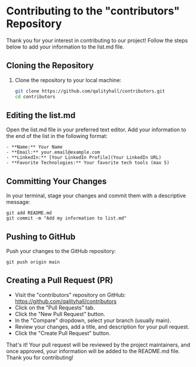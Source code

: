 # Contributing to the "contributors" Repository

Thank you for your interest in contributing to our project! Follow the steps below to add your information to the list.md file.

## Cloning the Repository

1. Clone the repository to your local machine:

   ```bash
   git clone https://github.com/qalityhall/contributors.git
   cd contributors
   ```

## Editing the list.md
Open the list.md file in your preferred text editor. Add your information to the end of the list in the following format:

```
- **Name:** Your Name
- **Email:** your.email@example.com
- **LinkedIn:** [Your LinkedIn Profile](Your LinkedIn URL)
- **Favorite Technologies:** Your favorite tech tools (max 5)
```

## Committing Your Changes
In your terminal, stage your changes and commit them with a descriptive message:

```
git add README.md
git commit -m "Add my information to list.md"
```

## Pushing to GitHub
Push your changes to the GitHub repository:

```
git push origin main
```

## Creating a Pull Request (PR)
- Visit the "contributors" repository on GitHub: https://github.com/qalityhall/contributors
- Click on the "Pull Requests" tab.
- Click the "New Pull Request" button.
- In the "Compare" dropdown, select your branch (usually main).
- Review your changes, add a title, and description for your pull request.
- Click the "Create Pull Request" button.

That's it! Your pull request will be reviewed by the project maintainers, and once approved, your information will be added to the README.md file. Thank you for contributing!
